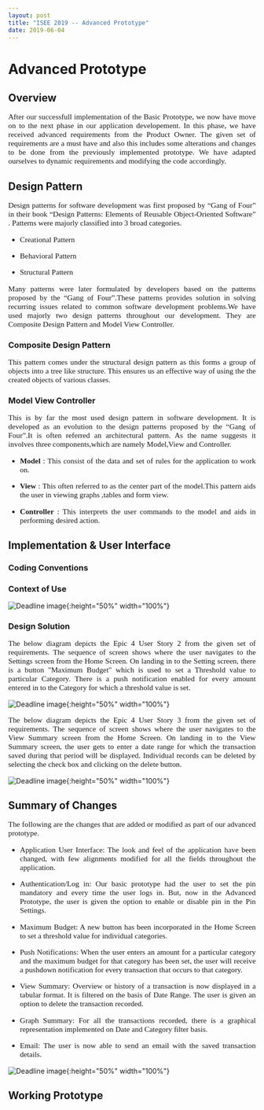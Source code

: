 ```yaml
---
layout: post
title: "ISEE 2019 -- Advanced Prototype"
date: 2019-06-04
---
```


# Advanced Prototype

## Overview

<p style="font-family:Times;font-size:110%;text-align:justify">After our successfull implementation of the Basic Prototype, we now have move on to the next phase in our application developement. In this phase, we have received advanced requirements from the Product Owner. The given set of requirements are a must have and also this includes some alterations and changes to be done from the previously implemented prototype. We have adapted ourselves to dynamic requirements and modifying the code accordingly.</p>

## Design Pattern

<p style="font-family:Times;font-size:110%;text-align:justify">Design patterns  for software development was first proposed by “Gang of Four” in their book “Design Patterns: Elements of Reusable Object-Oriented Software” . Patterns were majorly classified into 3 broad categories.</p>
  
<ul>
  <li><p style="font-family:Times;font-size:110%;text-align:justify">Creational Pattern</p></li>
  <li><p style="font-family:Times;font-size:110%;text-align:justify">Behavioral Pattern</p></li> 
  <li><p style="font-family:Times;font-size:110%;text-align:justify">Structural Pattern</p></li></ul>
  
<p style="font-family:Times;font-size:110%;text-align:justify">Many patterns were later formulated by developers based on the patterns proposed by the “Gang of Four”.These patterns provides solution in solving recurring issues related to common software development problems.We have used majorly two design patterns throughout our development. They are Composite Design Pattern and Model View Controller.</p>

### Composite Design Pattern

<p style="font-family:Times;font-size:110%;text-align:justify">This pattern comes under the structural design  pattern as this forms a group of objects into a  tree like structure. This ensures us an effective way of using the the created objects of various classes.</p>

### Model View Controller

<p style="font-family:Times;font-size:110%;text-align:justify">This is by far the most used design pattern in software development. It is developed as an evolution  to the design patterns proposed by the “Gang of Four”.It is often referred an architectural pattern. As the name suggests it involves three components,which are namely Model,View and Controller.</p>

<ul>
  <li><p style="font-family:Times;font-size:110%;text-align:justify"><b>Model</b> : This consist of the data and set of rules for the application to work on.</p></li>
  <li><p style="font-family:Times;font-size:110%;text-align:justify"><b>View</b> : This often referred to as the center part of the model.This pattern aids the user in viewing graphs ,tables and form view.</p></li>
  <li><p style="font-family:Times;font-size:110%;text-align:justify"><b>Controller</b> : This interprets the user  commands to the model and aids in performing desired action.</p></li></ul>



## Implementation & User Interface

### Coding Conventions

### Context of Use

![Deadline image]({{site.baseurl}}/images/Personas.png "Personas"){:height="50%" width="100%"}

### Design Solution

<p style="font-family:Times;font-size:110%;text-align:justify"> The below diagram depicts the Epic 4 User Story 2 from the given set of requirements. The sequence of screen shows where the user navigates to the Settings screen from the Home Screen. On landing in to the Setting screen, there is a button "Maximum Budget" which is used to set a Threshold value to particular Category. There is a push notification enabled for every amount entered in to the Category for which a threshold value is set. </p>

![Deadline image]({{site.baseurl}}/images/Epic4_Story2.png "Epic4 Story 2"){:height="50%" width="100%"}

<p style="font-family:Times;font-size:110%;text-align:justify"> The below diagram depicts the Epic 4 User Story 3 from the given set of requirements. The sequence of screen shows where the user navigates to the View Summary screen from the Home Screen. On landing in to the View Summary screen, the user gets to enter a date range for which the transaction saved during that period will be displayed. Individual records can be deleted by selecting the check box and clicking on the delete button. </p>

![Deadline image]({{site.baseurl}}/images/Epic4_Story3.png "Epic4 Story 3"){:height="50%" width="100%"}


## Summary of Changes

<p style="font-family:Times;font-size:110%;text-align:justify">The following are the changes that are added or modified as part of our advanced prototype.</p>

<ul>
<li><p style="font-family:Times;font-size:110%;text-align:justify">Application User Interface: The look and feel of the application have been changed, with few alignments modified for all the fields throughout the application.</p></li>
<li><p style="font-family:Times;font-size:110%;text-align:justify">Authentication/Log in: Our basic prototype had the user to set the pin mandatory and every time the user logs in. But, now in the Advanced Prototype, the user is given the option to enable or disable pin in the Pin Settings.</p></li>
<li><p style="font-family:Times;font-size:110%;text-align:justify">Maximum Budget: A new button has been incorporated in the Home Screen to set a threshold value for individual categories.</p></li>
<li><p style="font-family:Times;font-size:110%;text-align:justify">Push Notifications: When the user enters an amount for a particular category and the maximum budget for that category has been set, the user will receive a pushdown notification for every transaction that occurs to that category.</p></li>
<li><p style="font-family:Times;font-size:110%;text-align:justify">View Summary: Overview or history of a transaction is now displayed in a tabular format. It is filtered on the basis of Date Range. The user is given an option to delete the transaction recorded.</p></li>
<li><p style="font-family:Times;font-size:110%;text-align:justify">Graph Summary:  For all the transactions recorded, there is a graphical representation implemented on Date and Category filter basis.</p></li>
<li><p style="font-family:Times;font-size:110%;text-align:justify">Email: The user is now able to send an email with the saved transaction details.</p></li></ul>

![Deadline image]({{site.baseurl}}/images/olduserstories.png "Old User Stories"){:height="50%" width="100%"}

## Working Prototype
